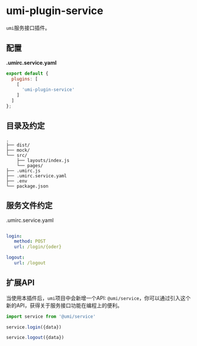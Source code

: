 # umi-plugin-service

`umi`服务接口插件。

## 配置

**.umirc.service.yaml**

```js
export default {
  plugins: [
    [
      'umi-plugin-service'
    ]
  ]
};
```

## 目录及约定

```
.
├── dist/                          
├── mock/                         
└── src/                          
    ├── layouts/index.js          
    └── pages/                    
├── .umirc.js                     
├── .umirc.service.yaml                     
├── .env                          
└── package.json
```


## 服务文件约定


.umirc.service.yaml 

```yaml

login:
   method: POST
   url: /login/{oder}

logout:
   url: /logout
```

## 扩展API

当使用本插件后，`umi`项目中会新增一个API: `@umi/service`，你可以通过引入这个新的API，获得关于服务接口功能在编程上的便利。

```javascript
import service from '@umi/service'

service.login({data})

service.logout({data})

```
